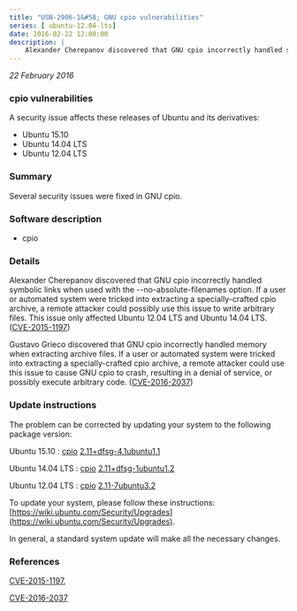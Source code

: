 ```yaml
---
title: "USN-2906-1&#58; GNU cpio vulnerabilities"
series: [ ubuntu-12.04-lts]
date: 2016-02-22 12:00:00
description: |
    Alexander Cherepanov discovered that GNU cpio incorrectly handled symbolic links when used with the --no-absolute-filenames option. If a user or automated system were tricked into extracting a specially-crafted cpio archive, a remote attacker could possibly use this issue to write arbitrary files. This issue only affected Ubuntu 12.04 LTS and Ubuntu 14.04 LTS. ([CVE-2015-1197](http://people.ubuntu.com/~ubuntu-security/cve/CVE-2015-1197))
--- 
```

 
 

*22 February 2016*

### cpio vulnerabilities

A security issue affects these releases of Ubuntu and its derivatives:

* Ubuntu 15.10
* Ubuntu 14.04 LTS
* Ubuntu 12.04 LTS

### Summary

Several security issues were fixed in GNU cpio. 

### Software description

* cpio 

### Details

Alexander Cherepanov discovered that GNU cpio incorrectly handled symbolic links when used with the --no-absolute-filenames option. If a user or automated system were tricked into extracting a specially-crafted cpio archive, a remote attacker could possibly use this issue to write arbitrary files. This issue only affected Ubuntu 12.04 LTS and Ubuntu 14.04 LTS. ([CVE-2015-1197](http://people.ubuntu.com/~ubuntu-security/cve/CVE-2015-1197))

Gustavo Grieco discovered that GNU cpio incorrectly handled memory when extracting archive files. If a user or automated system were tricked into extracting a specially-crafted cpio archive, a remote attacker could use this issue to cause GNU cpio to crash, resulting in a denial of service, or possibly execute arbitrary code. ([CVE-2016-2037](http://people.ubuntu.com/~ubuntu-security/cve/CVE-2016-2037)) 

### Update instructions

The problem can be corrected by updating your system to the following package version:

Ubuntu 15.10
 : [cpio](https://launchpad.net/ubuntu/+source/cpio) <span> [2.11+dfsg-4.1ubuntu1.1](https://launchpad.net/ubuntu/+source/cpio/2.11+dfsg-4.1ubuntu1.1) </span> 

Ubuntu 14.04 LTS
 : [cpio](https://launchpad.net/ubuntu/+source/cpio) <span> [2.11+dfsg-1ubuntu1.2](https://launchpad.net/ubuntu/+source/cpio/2.11+dfsg-1ubuntu1.2) </span> 

Ubuntu 12.04 LTS
 : [cpio](https://launchpad.net/ubuntu/+source/cpio) <span> [2.11-7ubuntu3.2](https://launchpad.net/ubuntu/+source/cpio/2.11-7ubuntu3.2) </span> 

To update your system, please follow these instructions: [https://wiki.ubuntu.com/Security/Upgrades](https://wiki.ubuntu.com/Security/Upgrades).

In general, a standard system update will make all the necessary changes. 

### References

 
 [CVE-2015-1197](http://people.ubuntu.com/~ubuntu-security/cve/CVE-2015-1197), 

 [CVE-2016-2037](http://people.ubuntu.com/~ubuntu-security/cve/CVE-2016-2037)
 


